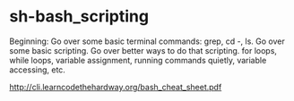 # sh-bash_scripting
Beginning:
Go over some basic terminal commands: grep, cd -, ls.
Go over some basic scripting.
Go over better ways to do that scripting.
for loops, while loops, variable assignment, running commands quietly, variable accessing, etc.

http://cli.learncodethehardway.org/bash_cheat_sheet.pdf

